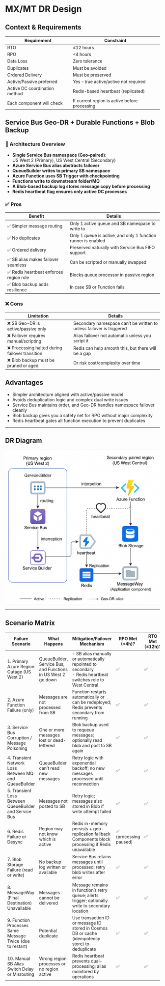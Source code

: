 # MX/MT DR Design

## Context & Requirements

| **Requirement**                   | **Constraint**                             |
|-----------------------------------|--------------------------------------------|
| RTO                               | ≤12 hours                                  |
| RPO                               | <4 hours                                   |
| Data Loss                         | Zero tolerance                             |
| Duplicates                        | Must be avoided                            |
| Ordered Delivery                  | Must be preserved                          |
| Active/Passive preferred          | Yes – true active/active not required      |
| Active DC coordination method     | Redis-based heartbeat (replicated)         |
| Each component will check         | If current region is active before processing |



## Service Bus Geo-DR + Durable Functions + Blob Backup

### 🔹 Architecture Overview

- **Single Service Bus namespace (Geo-paired)**:  
  US West 2 (Primary), US West Central (Secondary)
- **Azure Service Bus alias abstracts failover**
- **QueueBuilder writes to primary SB namespace**
- **Azure Function uses SB Trigger with checkpointing**
- **Functions write to downstream folder/MQ**
- **A Blob-based backup log stores message copy before processing**
- **Redis heartbeat flag ensures only active DC processes**

### ✅ Pros

| **Benefit**                        | **Details**                                                    |
|-----------------------------------|----------------------------------------------------------------|
| ✅ Simpler message routing         | Only 1 active queue and SB namespace to write to              |
| ✅ No duplicates                   | Only 1 queue is active, and only 1 function runner is enabled |
| ✅ Ordered delivery                | Preserved naturally with Service Bus FIFO support             |
| ✅ SB alias makes failover seamless| Can be scripted or manually swapped                           |
| ✅ Redis heartbeat enforces region role | Blocks queue processor in passive region                  |
| ✅ Blob backup adds resilience     | In case SB or Function fails                                   |



### ❌ Cons

| **Limitation**                       | **Details**                                                        |
|-------------------------------------|---------------------------------------------------------------------|
| ❌ SB Geo-DR is active/passive only  | Secondary namespace can’t be written to unless failover is triggered |
| ❌ Failover requires manual/scripting| Alias failover not automatic unless you script it                  |
| ❌ Processing halted during failover transition | Redis can help smooth this, but there will be a gap       |
| ❌ Blob backup must be pruned or aged| Or risk cost/complexity over time                                  |


## Advantages

- Simpler architecture aligned with active/passive model  
- Avoids deduplication logic and complex dual write issues  
- Service Bus maintains order, and Geo-DR handles namespace failover cleanly  
- Blob backup gives you a safety net for RPO without major complexity  
- Redis heartbeat gates all function execution to prevent duplicates

---

## DR Diagram

![DR Scenario](img/mxmt-dr.png)

---

## Scenario Matrix

| **Failure Scenario**                                      | **What Happens**                                                                | **Mitigation/Failover Mechanism**                                                                                   | **RPO Met (<4h)?** | **RTO Met (≤12h)?** | **Data Loss?**                                         | **Duplicates?**                  | **Notes**                                         |
|-----------------------------------------------------------|----------------------------------------------------------------------------------|----------------------------------------------------------------------------------------------------------------------|--------------------|----------------------|--------------------------------------------------------|----------------------------------|--------------------------------------------------|
| 1. Primary Azure Region Outage (US West 2)                | QueueBuilder, Service Bus, and Functions in US West 2 go down                    | - SB alias manually or automatically repointed to secondary<br>- Redis heartbeat switches role to West Central      | ✅                  | ✅                    | ❌ if SB messages not replicated, but ✅ if Blob used    | ❌ (only secondary runs)          | SB Geo-DR alias key here                         |
| 2. Azure Function Failure (only)                          | Messages are not processed from SB                                              | Function restarts automatically or can be redeployed; Redis prevents secondary from running                         | ✅                  | ✅                    | ✅                                                      | ✅                                | Function apps must poll Redis for heartbeat       |
| 3. Service Bus Corruption / Message Poisoning             | One or more messages lost or dead-lettered                                      | Blob backup used to requeue messages; optionally read blob and post to SB again                                    | ✅                  | ✅                    | ✅ if blob used for every message                      | ✅ if deduped before retry         | Add DLQ alerting & blob replay logic              |
| 4. Transient Network Loss Between MQ and QueueBuilder     | QueueBuilder can’t read new messages                                            | Retry logic with exponential backoff; no new messages processed until reconnection                                 | ✅                  | ✅                    | ✅                                                      | ✅                                | Add retry logic + logging for dropped reads       |
| 5. Transient Loss Between QueueBuilder and Service Bus    | Messages not posted to SB                                                       | Retry logic; messages also stored in Blob if write attempt failed                                                  | ✅                  | ✅                    | ✅                                                      | ✅                                | Consider a durable queue for transient buffering  |
| 6. Redis Failure or Desync                                | Region may not know which is active                                             | Redis in-memory persists + geo-replication fallback<br>Components block processing if Redis unavailable            | ✅ (processing paused) | ✅                    | ✅                                                      | ✅                                | Redis must be highly available with TTL fallback  |
| 7. Blob Storage Failure (read or write)                   | No backup log written or available                                              | Service Bus retains messages until processed; retry blob writes after error                                        | ✅                  | ✅                    | ❌ for blob recovery, but ✅ overall due to SB         | ✅                                | Blob is supplemental protection                   |
| 8. MessageWay (Final Destination) Unavailable             | Messages cannot be delivered                                                    | Message remains in function’s retry queue; alerts trigger; optionally write to secondary location                  | ✅                  | ✅                    | ✅                                                      | ✅                                | Consider secondary drop location or DLQ           |
| 9. Function Processes Same Message Twice (due to restart) | Potential duplicate                                                             | Use transaction ID or message ID stored in Cosmos DB or cache (idempotency store) to deduplicate                   | ✅                  | ✅                    | ✅                                                      | ❌ unless deduping enforced        | Deduplication logic required downstream           |
| 10. Manual SB Alias Switch Delay or Misrouting            | Wrong region processes or no region active                                      | Redis heartbeat prevents dual-processing; alias monitored by operations                                            | ✅                  | ✅                    | ✅                                                      | ✅                                | Automation helps — can script SB failover alias   |
